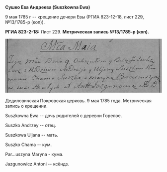**Сушко Ева Андреева (Suszkowna Ewa)**

9 мая 1785 г -- крещение дочери Евы (РГИА 823-12-18, лист 229,
№13/1785-р (коп)).

**РГИА 823-2-18:** Лист 229. **Метрическая запись №13/1785-р (коп).**

![](./media/cea9e60e8c1201dd4aa9b5ce999af88a06589bd1.png)

Дедиловичская Покровская церковь. 9 мая 1785 года. Метрическая запись о
крещении.

Suszkowna Ewa -- дочь родителей с деревни Горелое.

Suszko Andrzey -- отец.

Suszkowa Uljana -- мать.

Suszko Chama -- кум.

Par\...uszyna Maryna - кума.

Jazgunowicz Antoni -- ксёндз.
